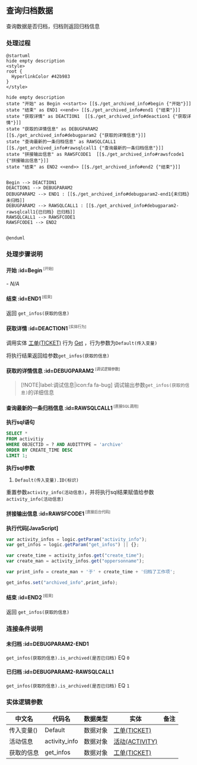 ## 查询归档数据 <!-- {docsify-ignore-all} -->

   查询数据是否归档，归档则返回归档信息

### 处理过程

```plantuml
@startuml
hide empty description
<style>
root {
  HyperlinkColor #42b983
}
</style>

hide empty description
state "开始" as Begin <<start>> [[$./get_archived_info#begin {"开始"}]]
state "结束" as END1 <<end>> [[$./get_archived_info#end1 {"结束"}]]
state "获取详情" as DEACTION1  [[$./get_archived_info#deaction1 {"获取详情"}]]
state "获取的详情信息" as DEBUGPARAM2  [[$./get_archived_info#debugparam2 {"获取的详情信息"}]]
state "查询最新的一条归档信息" as RAWSQLCALL1  [[$./get_archived_info#rawsqlcall1 {"查询最新的一条归档信息"}]]
state "拼接输出信息" as RAWSFCODE1  [[$./get_archived_info#rawsfcode1 {"拼接输出信息"}]]
state "结束" as END2 <<end>> [[$./get_archived_info#end2 {"结束"}]]


Begin --> DEACTION1
DEACTION1 --> DEBUGPARAM2
DEBUGPARAM2 --> END1 : [[$./get_archived_info#debugparam2-end1{未归档} 未归档]]
DEBUGPARAM2 --> RAWSQLCALL1 : [[$./get_archived_info#debugparam2-rawsqlcall1{已归档} 已归档]]
RAWSQLCALL1 --> RAWSFCODE1
RAWSFCODE1 --> END2


@enduml
```


### 处理步骤说明

#### 开始 :id=Begin<sup class="footnote-symbol"> <font color=gray size=1>[开始]</font></sup>



*- N/A*
#### 结束 :id=END1<sup class="footnote-symbol"> <font color=gray size=1>[结束]</font></sup>



返回 `get_infos(获取的信息)`

#### 获取详情 :id=DEACTION1<sup class="footnote-symbol"> <font color=gray size=1>[实体行为]</font></sup>



调用实体 [工单(TICKET)](module/ProdMgmt/ticket.md) 行为 [Get](module/ProdMgmt/ticket#行为) ，行为参数为`Default(传入变量)`

将执行结果返回给参数`get_infos(获取的信息)`

#### 获取的详情信息 :id=DEBUGPARAM2<sup class="footnote-symbol"> <font color=gray size=1>[调试逻辑参数]</font></sup>



> [!NOTE|label:调试信息|icon:fa fa-bug]
> 调试输出参数`get_infos(获取的信息)`的详细信息


#### 查询最新的一条归档信息 :id=RAWSQLCALL1<sup class="footnote-symbol"> <font color=gray size=1>[直接SQL调用]</font></sup>



<p class="panel-title"><b>执行sql语句</b></p>

```sql
SELECT *
FROM activitiy
WHERE OBJECTID = ? AND AUDITTYPE = 'archive'
ORDER BY CREATE_TIME DESC
LIMIT 1;
```

<p class="panel-title"><b>执行sql参数</b></p>

1. `Default(传入变量).ID(标识)`

重置参数`activity_info(活动信息)`，并将执行sql结果赋值给参数`activity_info(活动信息)`

#### 拼接输出信息 :id=RAWSFCODE1<sup class="footnote-symbol"> <font color=gray size=1>[直接后台代码]</font></sup>



<p class="panel-title"><b>执行代码[JavaScript]</b></p>

```javascript
var activity_infos = logic.getParam("activity_info");
var get_infos = logic.getParam("get_infos") || {}; 

var create_time = activity_infos.get("create_time");
var create_man = activity_infos.get("oppersonname");

var print_info = create_man + '于' + create_time + '归档了工作项';

get_infos.set("archived_info",print_info);


```

#### 结束 :id=END2<sup class="footnote-symbol"> <font color=gray size=1>[结束]</font></sup>



返回 `get_infos(获取的信息)`


### 连接条件说明
#### 未归档 :id=DEBUGPARAM2-END1

`get_infos(获取的信息).is_archived(是否已归档)` EQ `0`
#### 已归档 :id=DEBUGPARAM2-RAWSQLCALL1

`get_infos(获取的信息).is_archived(是否已归档)` EQ `1`


### 实体逻辑参数

|    中文名   |    代码名    |  数据类型    |  实体   |备注 |
| --------| --------| -------- | -------- | --------   |
|传入变量(<i class="fa fa-check"/></i>)|Default|数据对象|[工单(TICKET)](module/ProdMgmt/ticket.md)||
|活动信息|activity_info|数据对象|[活动(ACTIVITY)](module/Base/activity.md)||
|获取的信息|get_infos|数据对象|[工单(TICKET)](module/ProdMgmt/ticket.md)||
